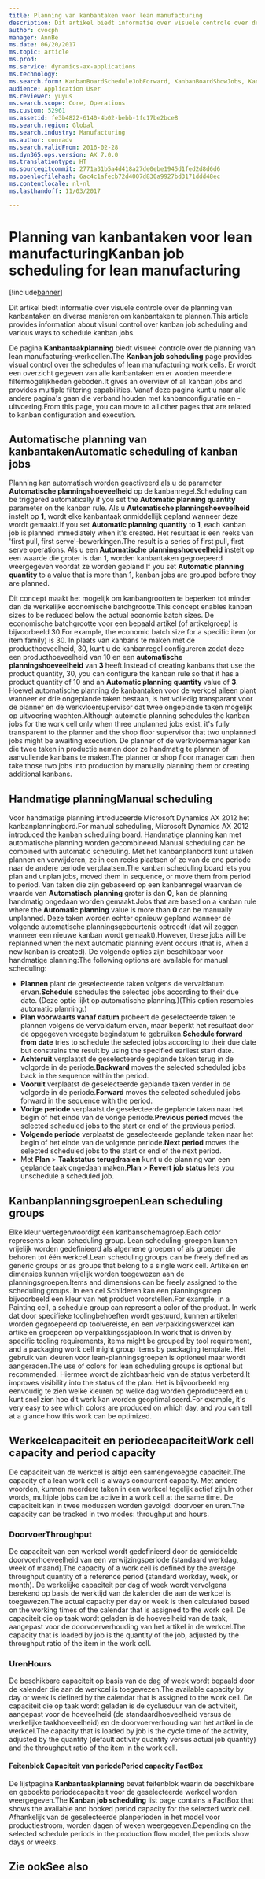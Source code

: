 ```yaml
---
title: Planning van kanbantaken voor lean manufacturing
description: Dit artikel biedt informatie over visuele controle over de planning van kanbantaken en diverse manieren om kanbantaken te plannen.
author: cvocph
manager: AnnBe
ms.date: 06/20/2017
ms.topic: article
ms.prod: 
ms.service: dynamics-ax-applications
ms.technology: 
ms.search.form: KanbanBoardScheduleJobForward, KanbanBoardShowJobs, KanbanJobSchedulingListPage
audience: Application User
ms.reviewer: yuyus
ms.search.scope: Core, Operations
ms.custom: 52961
ms.assetid: fe3b4822-6140-4b02-bebb-1fc17be2bce8
ms.search.region: Global
ms.search.industry: Manufacturing
ms.author: conradv
ms.search.validFrom: 2016-02-28
ms.dyn365.ops.version: AX 7.0.0
ms.translationtype: HT
ms.sourcegitcommit: 2771a31b5a4d418a27de0ebe1945d1fed2d8d6d6
ms.openlocfilehash: 6ac4c1afecb72d4007d830a9927bd3171ddd48ec
ms.contentlocale: nl-nl
ms.lasthandoff: 11/03/2017

---
```


# <a name="kanban-job-scheduling-for-lean-manufacturing"></a><span data-ttu-id="6c937-103">Planning van kanbantaken voor lean manufacturing</span><span class="sxs-lookup"><span data-stu-id="6c937-103">Kanban job scheduling for lean manufacturing</span></span>

[!include[banner](../includes/banner.md)]


<span data-ttu-id="6c937-104">Dit artikel biedt informatie over visuele controle over de planning van kanbantaken en diverse manieren om kanbantaken te plannen.</span><span class="sxs-lookup"><span data-stu-id="6c937-104">This article provides information about visual control over kanban job scheduling and various ways to schedule kanban jobs.</span></span>  

<span data-ttu-id="6c937-105">De pagina **Kanbantaakplanning** biedt visueel controle over de planning van lean manufacturing-werkcellen.</span><span class="sxs-lookup"><span data-stu-id="6c937-105">The **Kanban job scheduling** page provides visual control over the schedules of lean manufacturing work cells.</span></span> <span data-ttu-id="6c937-106">Er wordt een overzicht gegeven van alle kanbantaken en er worden meerdere filtermogelijkheden geboden.</span><span class="sxs-lookup"><span data-stu-id="6c937-106">It gives an overview of all kanban jobs and provides multiple filtering capabilities.</span></span> <span data-ttu-id="6c937-107">Vanaf deze pagina kunt u naar alle andere pagina's gaan die verband houden met kanbanconfiguratie en -uitvoering.</span><span class="sxs-lookup"><span data-stu-id="6c937-107">From this page, you can move to all other pages that are related to kanban configuration and execution.</span></span>

## <a name="automatic-scheduling-of-kanban-jobs"></a><span data-ttu-id="6c937-108">Automatische planning van kanbantaken</span><span class="sxs-lookup"><span data-stu-id="6c937-108">Automatic scheduling of kanban jobs</span></span>
<span data-ttu-id="6c937-109">Planning kan automatisch worden geactiveerd als u de parameter **Automatische planningshoeveelheid** op de kanbanregel.</span><span class="sxs-lookup"><span data-stu-id="6c937-109">Scheduling can be triggered automatically if you set the **Automatic planning quantity** parameter on the kanban rule.</span></span> <span data-ttu-id="6c937-110">Als u **Automatische planningshoeveelheid** instelt op **1**, wordt elke kanbantaak onmiddellijk gepland wanneer deze wordt gemaakt.</span><span class="sxs-lookup"><span data-stu-id="6c937-110">If you set **Automatic planning quantity** to **1**, each kanban job is planned immediately when it's created.</span></span> <span data-ttu-id="6c937-111">Het resultaat is een reeks van 'first pull, first serve'-bewerkingen.</span><span class="sxs-lookup"><span data-stu-id="6c937-111">The result is a series of first pull, first serve operations.</span></span> <span data-ttu-id="6c937-112">Als u een **Automatische planningshoeveelheid** instelt op een waarde die groter is dan 1, worden kanbantaken gegroepeerd weergegeven voordat ze worden gepland.</span><span class="sxs-lookup"><span data-stu-id="6c937-112">If you set **Automatic planning quantity** to a value that is more than 1, kanban jobs are grouped before they are planned.</span></span> 

<span data-ttu-id="6c937-113">Dit concept maakt het mogelijk om kanbangrootten te beperken tot minder dan de werkelijke economische batchgrootte.</span><span class="sxs-lookup"><span data-stu-id="6c937-113">This concept enables kanban sizes to be reduced below the actual economic batch sizes.</span></span> <span data-ttu-id="6c937-114">De economische batchgrootte voor een bepaald artikel (of artikelgroep) is bijvoorbeeld 30.</span><span class="sxs-lookup"><span data-stu-id="6c937-114">For example, the economic batch size for a specific item (or item family) is 30.</span></span> <span data-ttu-id="6c937-115">In plaats van kanbans te maken met de producthoeveelheid, 30, kunt u de kanbanregel configureren zodat deze een producthoeveelheid van 10 en een **automatische planningshoeveelheid** van **3** heeft.</span><span class="sxs-lookup"><span data-stu-id="6c937-115">Instead of creating kanbans that use the product quantity, 30, you can configure the kanban rule so that it has a product quantity of 10 and an **Automatic planning quantity** value of **3**.</span></span> <span data-ttu-id="6c937-116">Hoewel automatische planning de kanbantaken voor de werkcel alleen plant wanneer er drie ongeplande taken bestaan, is het volledig transparant voor de planner en de werkvloersupervisor dat twee ongeplande taken mogelijk op uitvoering wachten.</span><span class="sxs-lookup"><span data-stu-id="6c937-116">Although automatic planning schedules the kanban jobs for the work cell only when three unplanned jobs exist, it's fully transparent to the planner and the shop floor supervisor that two unplanned jobs might be awaiting execution.</span></span> <span data-ttu-id="6c937-117">De planner of de werkvloermanager kan die twee taken in productie nemen door ze handmatig te plannen of aanvullende kanbans te maken.</span><span class="sxs-lookup"><span data-stu-id="6c937-117">The planner or shop floor manager can then take those two jobs into production by manually planning them or creating additional kanbans.</span></span>

## <a name="manual-scheduling"></a><span data-ttu-id="6c937-118">Handmatige planning</span><span class="sxs-lookup"><span data-stu-id="6c937-118">Manual scheduling</span></span>
<span data-ttu-id="6c937-119">Voor handmatige planning introduceerde Microsoft Dynamics AX 2012 het kanbanplanningbord.</span><span class="sxs-lookup"><span data-stu-id="6c937-119">For manual scheduling, Microsoft Dynamics AX 2012 introduced the kanban scheduling board.</span></span> <span data-ttu-id="6c937-120">Handmatige planning kan met automatische planning worden gecombineerd.</span><span class="sxs-lookup"><span data-stu-id="6c937-120">Manual scheduling can be combined with automatic scheduling.</span></span> <span data-ttu-id="6c937-121">Met het kanbanplanbord kunt u taken plannen en verwijderen, ze in een reeks plaatsen of ze van de ene periode naar de andere periode verplaatsen.</span><span class="sxs-lookup"><span data-stu-id="6c937-121">The kanban scheduling board lets you plan and unplan jobs, moved them in sequence, or move them from period to period.</span></span> <span data-ttu-id="6c937-122">Van taken die zijn gebaseerd op een kanbanregel waarvan de waarde van **Automatisch planning** groter is dan **0**, kan de planning handmatig ongedaan worden gemaakt.</span><span class="sxs-lookup"><span data-stu-id="6c937-122">Jobs that are based on a kanban rule where the **Automatic planning** value is more than **0** can be manually unplanned.</span></span> <span data-ttu-id="6c937-123">Deze taken worden echter opnieuw gepland wanneer de volgende automatische planningsgebeurtenis optreedt (dat wil zeggen wanneer een nieuwe kanban wordt gemaakt).</span><span class="sxs-lookup"><span data-stu-id="6c937-123">However, these jobs will be replanned when the next automatic planning event occurs (that is, when a new kanban is created).</span></span> <span data-ttu-id="6c937-124">De volgende opties zijn beschikbaar voor handmatige planning:</span><span class="sxs-lookup"><span data-stu-id="6c937-124">The following options are available for manual scheduling:</span></span>

-   <span data-ttu-id="6c937-125">**Plannen** plant de geselecteerde taken volgens de vervaldatum ervan.</span><span class="sxs-lookup"><span data-stu-id="6c937-125">**Schedule** schedules the selected jobs according to their due date.</span></span> <span data-ttu-id="6c937-126">(Deze optie lijkt op automatische planning.)</span><span class="sxs-lookup"><span data-stu-id="6c937-126">(This option resembles automatic planning.)</span></span>
-   <span data-ttu-id="6c937-127">**Plan voorwaarts vanaf datum** probeert de geselecteerde taken te plannen volgens de vervaldatum ervan, maar beperkt het resultaat door de opgegeven vroegste begindatum te gebruiken.</span><span class="sxs-lookup"><span data-stu-id="6c937-127">**Schedule forward from date** tries to schedule the selected jobs according to their due date but constrains the result by using the specified earliest start date.</span></span>
-   <span data-ttu-id="6c937-128">**Achteruit** verplaatst de geselecteerde geplande taken terug in de volgorde in de periode.</span><span class="sxs-lookup"><span data-stu-id="6c937-128">**Backward** moves the selected scheduled jobs back in the sequence within the period.</span></span>
-   <span data-ttu-id="6c937-129">**Vooruit** verplaatst de geselecteerde geplande taken verder in de volgorde in de periode.</span><span class="sxs-lookup"><span data-stu-id="6c937-129">**Forward** moves the selected scheduled jobs forward in the sequence with the period.</span></span>
-   <span data-ttu-id="6c937-130">**Vorige periode** verplaatst de geselecteerde geplande taken naar het begin of het einde van de vorige periode.</span><span class="sxs-lookup"><span data-stu-id="6c937-130">**Previous period** moves the selected scheduled jobs to the start or end of the previous period.</span></span>
-   <span data-ttu-id="6c937-131">**Volgende periode** verplaatst de geselecteerde geplande taken naar het begin of het einde van de volgende periode.</span><span class="sxs-lookup"><span data-stu-id="6c937-131">**Next period** moves the selected scheduled jobs to the start or end of the next period.</span></span>
-   <span data-ttu-id="6c937-132">Met **Plan** &gt; **Taakstatus terugdraaien** kunt u de planning van een geplande taak ongedaan maken.</span><span class="sxs-lookup"><span data-stu-id="6c937-132">**Plan** &gt; **Revert job status** lets you unschedule a scheduled job.</span></span>

## <a name="lean-scheduling-groups"></a><span data-ttu-id="6c937-133">Kanbanplanningsgroepen</span><span class="sxs-lookup"><span data-stu-id="6c937-133">Lean scheduling groups</span></span>
<span data-ttu-id="6c937-134">Elke kleur vertegenwoordigt een kanbanschemagroep.</span><span class="sxs-lookup"><span data-stu-id="6c937-134">Each color represents a lean scheduling group.</span></span> <span data-ttu-id="6c937-135">Lean scheduling-groepen kunnen vrijelijk worden gedefinieerd als algemene groepen of als groepen die behoren tot één werkcel.</span><span class="sxs-lookup"><span data-stu-id="6c937-135">Lean scheduling groups can be freely defined as generic groups or as groups that belong to a single work cell.</span></span> <span data-ttu-id="6c937-136">Artikelen en dimensies kunnen vrijelijk worden toegewezen aan de planningsgroepen.</span><span class="sxs-lookup"><span data-stu-id="6c937-136">Items and dimensions can be freely assigned to the scheduling groups.</span></span> <span data-ttu-id="6c937-137">In een cel Schilderen kan een planningsgroep bijvoorbeeld een kleur van het product voorstellen.</span><span class="sxs-lookup"><span data-stu-id="6c937-137">For example, in a Painting cell, a schedule group can represent a color of the product.</span></span> <span data-ttu-id="6c937-138">In werk dat door specifieke toolingbehoeften wordt gestuurd, kunnen artikelen worden gegroepeerd op toolvereiste, en een verpakkingswerkcel kan artikelen groeperen op verpakkingssjabloon.</span><span class="sxs-lookup"><span data-stu-id="6c937-138">In work that is driven by specific tooling requirements, items might be grouped by tool requirement, and a packaging work cell might group items by packaging template.</span></span> <span data-ttu-id="6c937-139">Het gebruik van kleuren voor lean-planningsgroepen is optioneel maar wordt aangeraden.</span><span class="sxs-lookup"><span data-stu-id="6c937-139">The use of colors for lean scheduling groups is optional but recommended.</span></span> <span data-ttu-id="6c937-140">Hiermee wordt de zichtbaarheid van de status verbeterd.</span><span class="sxs-lookup"><span data-stu-id="6c937-140">It improves visibility into the status of the plan.</span></span> <span data-ttu-id="6c937-141">Het is bijvoorbeeld erg eenvoudig te zien welke kleuren op welke dag worden geproduceerd en u kunt snel zien hoe dit werk kan worden geoptimaliseerd.</span><span class="sxs-lookup"><span data-stu-id="6c937-141">For example, it's very easy to see which colors are produced on which day, and you can tell at a glance how this work can be optimized.</span></span>

## <a name="work-cell-capacity-and-period-capacity"></a><span data-ttu-id="6c937-142">Werkcelcapaciteit en periodecapaciteit</span><span class="sxs-lookup"><span data-stu-id="6c937-142">Work cell capacity and period capacity</span></span>
<span data-ttu-id="6c937-143">De capaciteit van de werkcel is altijd een samengevoegde capaciteit.</span><span class="sxs-lookup"><span data-stu-id="6c937-143">The capacity of a lean work cell is always concurrent capacity.</span></span> <span data-ttu-id="6c937-144">Met andere woorden, kunnen meerdere taken in een werkcel tegelijk actief zijn.</span><span class="sxs-lookup"><span data-stu-id="6c937-144">In other words, multiple jobs can be active in a work cell at the same time.</span></span> <span data-ttu-id="6c937-145">De capaciteit kan in twee modussen worden gevolgd: doorvoer en uren.</span><span class="sxs-lookup"><span data-stu-id="6c937-145">The capacity can be tracked in two modes: throughput and hours.</span></span>

### <a name="throughput"></a><span data-ttu-id="6c937-146">Doorvoer</span><span class="sxs-lookup"><span data-stu-id="6c937-146">Throughput</span></span>

<span data-ttu-id="6c937-147">De capaciteit van een werkcel wordt gedefinieerd door de gemiddelde doorvoerhoeveelheid van een verwijzingsperiode (standaard werkdag, week of maand).</span><span class="sxs-lookup"><span data-stu-id="6c937-147">The capacity of a work cell is defined by the average throughput quantity of a reference period (standard workday, week, or month).</span></span> <span data-ttu-id="6c937-148">De werkelijke capaciteit per dag of week wordt vervolgens berekend op basis de werktijd van de kalender die aan de werkcel is toegewezen.</span><span class="sxs-lookup"><span data-stu-id="6c937-148">The actual capacity per day or week is then calculated based on the working times of the calendar that is assigned to the work cell.</span></span> <span data-ttu-id="6c937-149">De capaciteit die op taak wordt geladen is de hoeveelheid van de taak, aangepast voor de doorvoerverhouding van het artikel in de werkcel.</span><span class="sxs-lookup"><span data-stu-id="6c937-149">The capacity that is loaded by job is the quantity of the job, adjusted by the throughput ratio of the item in the work cell.</span></span>

### <a name="hours"></a><span data-ttu-id="6c937-150">Uren</span><span class="sxs-lookup"><span data-stu-id="6c937-150">Hours</span></span>

<span data-ttu-id="6c937-151">De beschikbare capaciteit op basis van de dag of week wordt bepaald door de kalender die aan de werkcel is toegewezen.</span><span class="sxs-lookup"><span data-stu-id="6c937-151">The available capacity by day or week is defined by the calendar that is assigned to the work cell.</span></span> <span data-ttu-id="6c937-152">De capaciteit die op taak wordt geladen is de cyclusduur van de activiteit, aangepast voor de hoeveelheid (de standaardhoeveelheid versus de werkelijke taakhoeveelheid) en de doorvoerverhouding van het artikel in de werkcel.</span><span class="sxs-lookup"><span data-stu-id="6c937-152">The capacity that is loaded by job is the cycle time of the activity, adjusted by the quantity (default activity quantity versus actual job quantity) and the throughput ratio of the item in the work cell.</span></span>

#### <a name="period-capacity-factbox"></a><span data-ttu-id="6c937-153">Feitenblok Capaciteit van periode</span><span class="sxs-lookup"><span data-stu-id="6c937-153">Period capacity FactBox</span></span>

<span data-ttu-id="6c937-154">De lijstpagina **Kanbantaakplanning** bevat feitenblok waarin de beschikbare en geboekte periodecapaciteit voor de geselecteerde werkcel worden weergegeven.</span><span class="sxs-lookup"><span data-stu-id="6c937-154">The **Kanban job scheduling** list page contains a FactBox that shows the available and booked period capacity for the selected work cell.</span></span> <span data-ttu-id="6c937-155">Afhankelijk van de geselecteerde planperioden in het model voor productiestroom, worden dagen of weken weergegeven.</span><span class="sxs-lookup"><span data-stu-id="6c937-155">Depending on the selected schedule periods in the production flow model, the periods show days or weeks.</span></span>

<a name="see-also"></a><span data-ttu-id="6c937-156">Zie ook</span><span class="sxs-lookup"><span data-stu-id="6c937-156">See also</span></span>
--------




